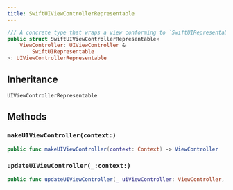 ```yaml
---
title: SwiftUIViewControllerRepresentable
---
```


``` swift
/// A concrete type that wraps a view conforming to `SwiftUIRepresentable` and enables using it in SwiftUI via `UIViewControllerRepresentable`
public struct SwiftUIViewControllerRepresentable<
    ViewController: UIViewController &
        SwiftUIRepresentable
>: UIViewControllerRepresentable 
```

## Inheritance

`UIViewControllerRepresentable`

## Methods

### `makeUIViewController(context:)`

``` swift
public func makeUIViewController(context: Context) -> ViewController 
```

### `updateUIViewController(_:context:)`

``` swift
public func updateUIViewController(_ uiViewController: ViewController, context: Context) 
```
